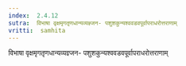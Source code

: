 ```yaml
---
index:  2.4.12
sutra:  विभाषा वृक्षमृगतृणधान्यव्यज्ञ्जन- पशुशकुन्यश्ववडवपूर्वापराधरोत्तराणाम्
vritti:  samhita 
---
```


विभाषा वृक्षमृगतृणधान्यव्यज्ञ्जन- पशुशकुन्यश्ववडवपूर्वापराधरोत्तराणाम्

